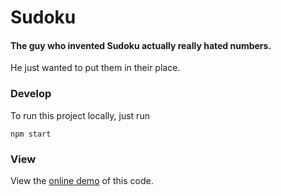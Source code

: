 # Sudoku

#### The guy who invented Sudoku actually really hated numbers.
He just wanted to put them in their place.

### Develop

To run this project locally, just run

    npm start

### View

View the [online demo](https://sudoku-on-heroku.herokuapp.com/) of this code.